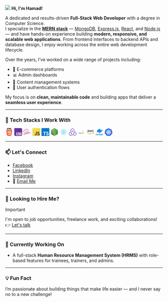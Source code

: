 <img src="https://raw.githubusercontent.com/aemmadi/aemmadi/master/wave.gif" width="30px"> **Hi, I'm Hamad!**

A dedicated and results-driven **Full-Stack Web Developer** with a degree in Computer Science.  
I specialize in the **[MERN stack](w)** — [MongoDB](w), [Express.js](w), [React](w), and [Node.js](w) — and have hands-on experience building **modern, responsive, and scalable web applications**. From frontend interfaces to backend APIs and database design, I enjoy working across the entire web development lifecycle.

Over the years, I’ve worked on a wide range of projects including:
- 🛒 E-commerce platforms
- 📊 Admin dashboards
- 📝 Content management systems
- 🔐 User authentication flows

My focus is on **clean, maintainable code** and building apps that deliver a **seamless user experience**.

---

### 🚀 Tech Stacks I Work With

<p>
  <img height="25" src="https://raw.githubusercontent.com/github/explore/8aa09a5d3fd514b6e202cce67e434a628249b249/topics/html/html.png" alt="HTML5" title="HTML5"/>
  <img height="25" src="https://raw.githubusercontent.com/github/explore/8aa09a5d3fd514b6e202cce67e434a628249b249/topics/css/css.png" alt="CSS3" title="CSS3"/>
  <img height="25" src="https://raw.githubusercontent.com/github/explore/8aa09a5d3fd514b6e202cce67e434a628249b249/topics/sass/sass.png" alt="SASS" title="SASS"/>
  <img height="25" src="https://raw.githubusercontent.com/github/explore/8aa09a5d3fd514b6e202cce67e434a628249b249/topics/javascript/javascript.png" alt="JavaScript" title="JavaScript"/>
  <img height="25" src="https://raw.githubusercontent.com/github/explore/8aa09a5d3fd514b6e202cce67e434a628249b249/topics/typescript/typescript.png" alt="TypeScript" title="TypeScript"/>
  <img height="25" src="https://raw.githubusercontent.com/github/explore/8aa09a5d3fd514b6e202cce67e434a628249b249/topics/nodejs/nodejs.png" alt="Node.js" title="Node.js"/>
  <img height="25" src="https://raw.githubusercontent.com/github/explore/8aa09a5d3fd514b6e202cce67e434a628249b249/topics/react/react.png" alt="React" title="React"/>
  <img height="25" src="https://raw.githubusercontent.com/github/explore/8aa09a5d3fd514b6e202cce67e434a628249b249/topics/redux/redux.png" alt="Redux" title="Redux"/>
  <img height="25" src="https://raw.githubusercontent.com/github/explore/8aa09a5d3fd514b6e202cce67e434a628249b249/topics/mysql/mysql.png" alt="MySQL" title="MySQL"/>
  <img height="25" src="https://raw.githubusercontent.com/github/explore/fbceb94436312b6dacde68d122a5b9c7d11f9524/topics/aws/aws.png" alt="AWS" title="AWS"/>
  <img height="25" src="https://raw.githubusercontent.com/github/explore/8aa09a5d3fd514b6e202cce67e434a628249b249/topics/docker/docker.png" alt="Docker" title="Docker"/>
  <img height="25" src="https://raw.githubusercontent.com/github/explore/01ea2a586e5da744792d0ccfce2f68b861f29301/topics/kubernetes/kubernetes.png" alt="Kubernetes" title="Kubernetes"/>
</p>

---

### 📫 Let's Connect

- [Facebook](https://www.facebook.com/hammad.ahmad.33483?mibextid=JRoKGi)
- [LinkedIn](https://www.linkedin.com/in/hammad-ahmad-hq447)
- [Instagram](https://www.instagram.com/hamad/)
- 📧 <a href="mailto:hammadahmad3311@gmail.com">Email Me</a>

---

### 💼 Looking to Hire Me?

> [!IMPORTANT]  
> I'm open to job opportunities, freelance work, and exciting collaborations!  
> 👉 <a href="mailto:hammadahmad3311@gmail.com">Let's talk</a>

---

### 🌱 Currently Working On

- A full-stack **Human Resource Management System (HRMS)** with role-based features for trainees, trainers, and admins.

---

### 💡 Fun Fact

I’m passionate about building things that make life easier — and I never say no to a new challenge!

